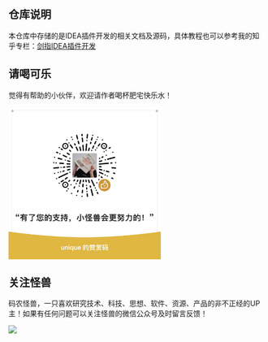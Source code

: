 ## 仓库说明

本仓库中存储的是IDEA插件开发的相关文档及源码，具体教程也可以参考我的知乎专栏：[剑指IDEA插件开发](https://www.zhihu.com/column/c_1610404995081416706)

## 请喝可乐

觉得有帮助的小伙伴，欢迎请作者喝杯肥宅快乐水！

<img src="images/赞赏码.JPG" width = "300" height = "300" alt="图片名称" align="center" />

## 关注怪兽

码农怪兽，一只喜欢研究技术、科技、思想、软件、资源、产品的非不正经的UP主！如果有任何问题可以关注怪兽的微信公众号及时留言反馈！

![](images/码农怪兽公众号二维码.png)
